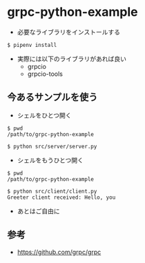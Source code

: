 # grpc-python-example

* 必要なライブラリをインストールする


```
$ pipenv install
```

* 実際には以下のライブラリがあれば良い
    * grpcio
    * grpcio-tools

## 今あるサンプルを使う

* シェルをひとつ開く

```
$ pwd
/path/to/grpc-python-example

$ python src/server/server.py
```

* シェルをもうひとつ開く

```
$ pwd
/path/to/grpc-python-example

$ python src/client/client.py
Greeter client received: Hello, you
```

* あとはご自由に

## 参考

* https://github.com/grpc/grpc
